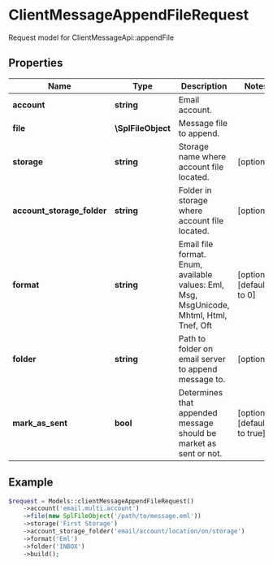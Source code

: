 # ClientMessageAppendFileRequest

Request model for ClientMessageApi::appendFile

## Properties

Name | Type | Description | Notes
---- | ---- | ----------- | -----
**account** | **string**| Email account. |
**file** | **\SplFileObject**| Message file to append. |
**storage** | **string**| Storage name where account file located. | [optional]
**account_storage_folder** | **string**| Folder in storage where account file located. | [optional]
**format** | **string**| Email file format. Enum, available values: Eml, Msg, MsgUnicode, Mhtml, Html, Tnef, Oft | [optional] [default to 0]
**folder** | **string**| Path to folder on email server to append message to. | [optional]
**mark_as_sent** | **bool**| Determines that appended message should be market as sent or not. | [optional] [default to true]

## Example
```php
$request = Models::clientMessageAppendFileRequest()
    ->account('email.multi.account')
    ->file(new SplFileObject('/path/to/message.eml'))
    ->storage('First Storage')
    ->account_storage_folder('email/account/location/on/storage')
    ->format('Eml')
    ->folder('INBOX')
    ->build();
```

